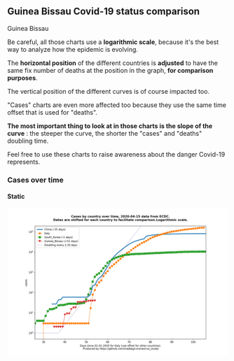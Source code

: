 ## Guinea Bissau Covid-19 status comparison 

Guinea Bissau



Be careful, all those charts use a **logarithmic scale**, because it's the best way to analyze how the epidemic is evolving.
 
The **horizontal position** of the different countries is **adjusted** to have the same fix number of deaths at the position in the graph, **for comparison purposes**.

The vertical position of the different curves is of course impacted too.

"Cases" charts are even more affected too because they use the same time offset that is used for "deaths".

**The most important thing to look at in those charts is the slope of the curve** : the steeper the curve, the shorter the "cases" and "deaths" doubling time.

Feel free to use these charts to raise awareness about the danger Covid-19 represents. 


 
### Cases over time
 
#### Static
![Guinea Bissau covid-19 cases static chart](https://raw.githubusercontent.com/madlag/coronavirus_study/master/notebooks/graphs/2020-04-15/countries/Guinea_Bissau/2020-04-15_Guinea_Bissau_cases.png "Guinea Bissau covid-19 cases static chart")   

